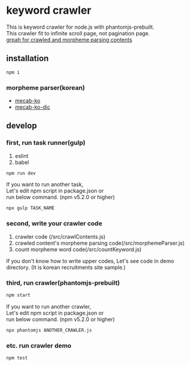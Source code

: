# keyword crawler
This is keyword crawler for node.js with phantomjs-prebuilt.  
This crawler fit to infinite scroll page, not pagination page.  
[grpah for crawled and morpheme parsing contents](https://perfectacle.github.io/crawl-temp/)

## installation
```bash
npm i
```

### morpheme parser(korean)
* [mecab-ko](https://bitbucket.org/eunjeon/mecab-ko/)  
* [mecab-ko-dic](https://bitbucket.org/eunjeon/mecab-ko-dic)

## develop
### first, run task runner(gulp)
1. eslint  
2. babel

```bash
npm run dev
```
If you want to run another task,  
Let's edit npm script in package.json or  
run below command. (npm v5.2.0 or higher)
```bash
npx gulp TASK_NAME
```

### second, write your crawler code
1. crawler code (/src/crawlContents.js)  
2. crawled content's morpheme parsing code(/src/morphemeParser.js)  
3. count morpheme word code(/src/countKeyword.js)  

If you don't know how to write upper codes,
Let's see code in demo directory. (It is korean recruitments site sample.)

### third, run crawler(phantomjs-prebuilt)
```bash
npm start
```

If you want to run another crawler,  
Let's edit npm script in package.json or  
run below command. (npm v5.2.0 or higher)  
```bash
npx phantomjs ANOTHER_CRAWLER.js
```

### etc. run crawler demo
```bash
npm test
```